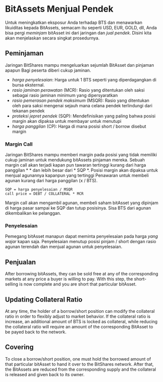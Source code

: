 # BitAssets Menjual Pendek

Untuk meningkatkan eksposur Anda terhadap BTS dan menawarkan likuiditas kepada BitAssets, semacam itu seperti USD, EUR, GOLD, dll, Anda bisa pergi *meminjam* bitAsset ini dari jaringan dan *jual pendek*. Disini kita akan menjelaskan secara singkat prosedurnya.

## Peminjaman

Jaringan BitShares mampu mengeluarkan sejumlah BitAsset dan pinjaman apapun Bagi peserta diberi cukup jaminan.

- *harga penyelesaian*: Harga untuk 1 BTS seperti yang diperdagangkan di bursa eksternal.
- *rasio jaminan perawatan* (MCR): Rasio yang ditentukan oleh saksi sebagai rasio jaminan minimum yang dipersyaratkan
- *rasio pemerasan pendek maksimum* (MSQR): Rasio yang ditentukan oleh para saksi mengenai sejauh mana celana pendek terlindungi dari tekanan pendek
- *proteksi jepret pendek* (SQP): Mendefinisikan yang paling bahwa posisi margin akan dipaksa untuk membayar untuk menutupi 
- *harga panggilan* (CP): Harga di mana posisi short / borrow disebut margin

### Margin Call

Jaringan BitShares mampu memberi margin pada posisi yang tidak memiliki cukup jaminan untuk mendukung bitAssets pinjaman mereka. Sebuah margin call akan terjadi kapan pun tawaran tertinggi kurang dari harga panggilan * * dan lebih besar dari * SQP *. Posisi margin akan dipaksa untuk menjual agunannya kapanpun yang tertinggi Penawaran untuk membeli agunan kurang dari harga panggilan (x / BTS).

    SQP = harga penyelesaian / MSQR
    call price = DEBT / COLLATERAL * MCR
    

Margin call akan mengambil agunan, membeli saham bitAsset yang dipinjam di harga pasar sampai ke SQP dan tutup posisinya. Sisa BTS dari agunan dikembalikan ke pelanggan.

### Penyelesaian

Pemegang bitAsset manapun dapat meminta penyelesaian pada harga *yang wajar* kapan saja. Penyelesaian menutup posisi pinjam / short dengan rasio agunan terendah dan menjual agunan untuk penyelesaian.

## Penjualan

After borrowing bitAssets, they can be sold free at any of the corresponding markets at any price a buyer is willing to pay. With this step, the short-selling is now complete and you are short that particular bitAsset.

## Updating Collateral Ratio

At any time, the holder of a borrow/short position can modify the collateral ratio in order to flexibly adjust to market behavior. If the collateral ratio is increase, an additional amount of BTS is locked as collateral, while reducing the collateral ratio will require an amount of the corresponding BitAsset to be payed back to the network.

## Covering

To close a borrow/short position, one must hold the borrowed amount of that particular bitAsset to hand it over to the BitShares network. After that, the BitAssets are reduced from the corresponding supply and the collateral is released and given back to its owner.